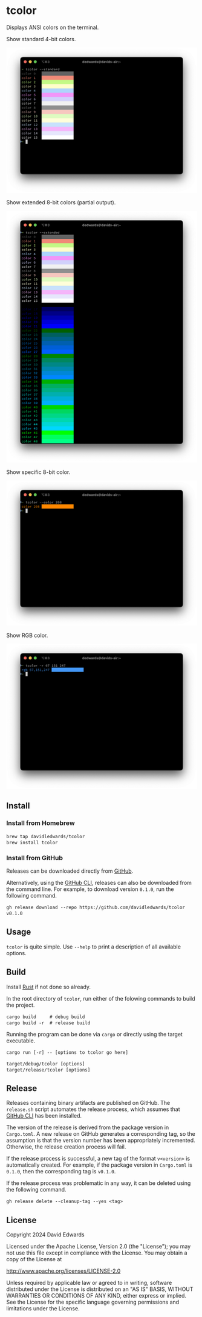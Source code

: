 # tcolor

Displays ANSI colors on the terminal.

Show standard 4-bit colors.

![](content/tcolor-standard.png)

Show extended 8-bit colors (partial output).

![](content/tcolor-extended.png)

Show specific 8-bit color.

![](content/tcolor-color.png)

Show RGB color.

![](content/tcolor-rgb.png)

## Install

### Install from Homebrew

```shell
brew tap davidledwards/tcolor
brew install tcolor
```

### Install from GitHub

Releases can be downloaded directly from [GitHub](https://github.com/davidledwards/tcolor/releases).

Alternatively, using the [GitHub CLI](https://cli.github.com/), releases can also be downloaded from the command line. For example, to download version `0.1.0`, run the following command.

```shell
gh release download --repo https://github.com/davidledwards/tcolor v0.1.0
```

## Usage

`tcolor` is quite simple. Use `--help` to print a description of all available options.

## Build

Install [Rust](https://www.rust-lang.org/tools/install) if not done so already.

In the root directory of `tcolor`, run either of the folowing commands to build the project.

```shell
cargo build     # debug build
cargo build -r  # release build
```

Running the program can be done via `cargo` or directly using the target executable.

```shell
cargo run [-r] -- [options to tcolor go here]
```

```shell
target/debug/tcolor [options]
target/release/tcolor [options]
```

## Release

Releases containing binary artifacts are published on GitHub. The `release.sh` script automates the release process, which assumes that [GitHub CLI](https://cli.github.com/) has been installed.

The version of the release is derived from the package version in `Cargo.toml`. A new release on GitHub generates a corresponding tag, so the assumption is that the version number has been appropriately incremented. Otherwise, the release creation process will fail.

If the release process is successful, a new tag of the format `v<version>` is automatically created. For example, if the package version in `Cargo.toml` is `0.1.0`, then the corresponding tag is `v0.1.0`.

If the release process was problematic in any way, it can be deleted using the following command.

```shell
gh release delete --cleanup-tag --yes <tag>
```

## License

Copyright 2024 David Edwards

Licensed under the Apache License, Version 2.0 (the "License"); you may not use this file except in compliance with the License. You may obtain a copy of the License at

<http://www.apache.org/licenses/LICENSE-2.0>

Unless required by applicable law or agreed to in writing, software distributed under the License is distributed on an "AS IS" BASIS, WITHOUT WARRANTIES OR CONDITIONS OF ANY KIND, either express or implied. See the License for the specific language governing permissions and limitations under the License.
